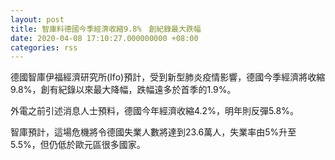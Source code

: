```yaml
---
layout: post
title: 智庫料德國今季經濟收縮9.8%　創紀錄最大跌幅
date: 2020-04-08 17:10:27.000000000 +08:00
categories: rss
---
```


德國智庫伊福經濟研究所(Ifo)預計，受到新型肺炎疫情影響，德國今季經濟將收縮9.8%，創有紀錄以來最大降幅，跌幅遠多於首季的1.9%。

外電之前引述消息人士預料，德國今年經濟收縮4.2%，明年則反彈5.8%。

智庫預計，這場危機將令德國失業人數將達到23.6萬人，失業率由5%升至5.5%，但仍低於歐元區很多國家。
